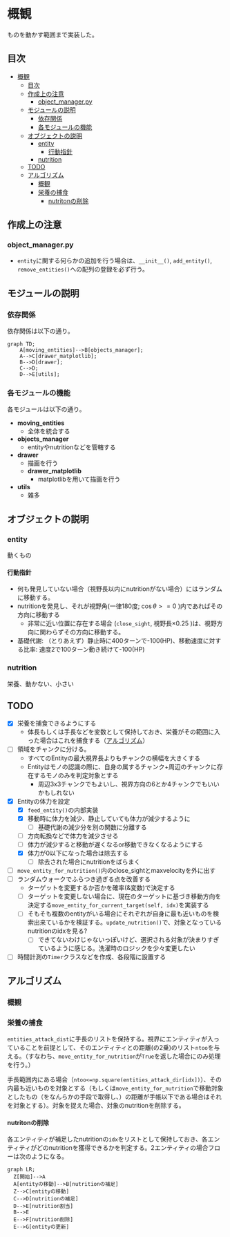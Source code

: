 # 概観

ものを動かす範囲まで実装した。

## 目次

- [概観](#概観)
  - [目次](#目次)
  - [作成上の注意](#作成上の注意)
    - [object\_manager.py](#object_managerpy)
  - [モジュールの説明](#モジュールの説明)
    - [依存関係](#依存関係)
    - [各モジュールの機能](#各モジュールの機能)
  - [オブジェクトの説明](#オブジェクトの説明)
    - [entity](#entity)
      - [行動指針](#行動指針)
    - [nutrition](#nutrition)
  - [TODO](#todo)
  - [アルゴリズム](#アルゴリズム)
    - [概観](#概観-1)
    - [栄養の捕食](#栄養の捕食)
      - [nutritonの削除](#nutritonの削除)


## 作成上の注意

### object_manager.py

- `entity`に関する何らかの追加を行う場合は、`__init__()`, `add_entity()`, `remove_entities()`への配列の登録を必ず行う。

## モジュールの説明

### 依存関係

依存関係は以下の通り。

```mermaid
graph TD;
    A[moving_entities]-->B[objects_manager];
    A-->C[drawer_matplotlib];
    B-->D[drawer];
    C-->D;
    D-->E[utils];
```

### 各モジュールの機能

各モジュールは以下の通り。

- **moving_entities**
  - 全体を統合する
- **objects_manager**
  - entityやnutritionなどを管轄する
- **drawer**
  - 描画を行う
  - **drawer_matplotlib**
    - matplotlibを用いて描画を行う
- **utils**
  - 雑多

## オブジェクトの説明

### entity

動くもの

#### 行動指針

- 何も発見していない場合（視野長以内にnutritionがない場合）にはランダムに移動する。
- nutritionを発見し、それが視野角(一律180度; $\cos\theta>=0$ )内であればその方向に移動する
  - 非常に近い位置に存在する場合 (`close_sight`, 視野長×0.25 )は、視野方向に関わらずその方向に移動する。
- 基礎代謝: （とりあえず）静止時に400ターンで-100(HP)、移動速度に対する比率: 速度2で100ターン動き続けて-100(HP)

### nutrition

栄養、動かない、小さい

## TODO

- [x] 栄養を捕食できるようにする
  - 体長もしくは手長などを変数として保持しておき、栄養がその範囲に入った場合はこれを捕食する（[アルゴリズム](#栄養の捕食)）
- [ ] 領域をチャンクに分ける。
  - すべてのEntityの最大視界長よりもチャンクの横幅を大きくする
  - Entityはモノの認識の際に、自身の属するチャンク+周辺のチャンクに存在するモノのみを判定対象とする
    - 周辺3x3チャンクでもよいし、視界方向の6とか4チャンクでもいいかもしれない
- [x] Entityの体力を設定
  - [x] `feed_entity()`の内部実装
  - [x] 移動時に体力を減少、静止していても体力が減少するように
    - [ ] 基礎代謝の減少分を別の関数に分離する
  - [ ] 方向転換などで体力を減少させる
  - [ ] 体力が減少すると移動が遅くなるor移動できなくなるようにする
  - [x] 体力が0以下になった場合は除去する
    - [ ] 除去された場合にnutritionをばらまく
- [ ] `move_entity_for_nutrition()`内のclose_sightとmaxvelocityを外に出す
- [ ] ランダムウォークでふらつき過ぎる点を改善する
  - ターゲットを変更するか否かを確率(&変数)で決定する
  - [ ] ターゲットを変更しない場合に、現在のターゲットに基づき移動方向を決定する`move_entity_for_current_target(self, idx)`を実装する
  - [ ] そもそも複数のentityがいる場合にそれぞれが自身に最も近いものを検索出来ているかを検証する。`update_nutrition()`で、対象となっているnutritionのidxを見る?
    - [ ] できてないわけじゃないっぽいけど、選択される対象が決まりすぎているように感じる。洗濯時のロジックを少々変更したい
- [ ] 時間計測の`Timer`クラスなどを作成、各段階に設置する

## アルゴリズム

### 概観

### 栄養の捕食

`entities_attack_dist`に手長のリストを保持する。視界にエンティティが入っていることを前提として、そのエンティティとの距離(の2乗)のリスト`ntoo`を与える。（すなわち、`move_entity_for_nutrition`が`True`を返した場合にのみ処理を行う。）

手長範囲内にある場合（`ntoo<=np.square(entities_attack_dir[idx])`）、その内最も近いものを対象とする（もしくは`move_entity_for_nutrition`で移動対象としたもの（をなんらかの手段で取得し、）の距離が手帳以下である場合はそれを対象とする）。対象を捉えた場合、対象のnutritionを削除する。

#### nutritonの削除

各エンティティが補足したnutritionの`idx`をリストとして保持しておき、各エンティティがどのnutritionを獲得できるかを判定する。2エンティティの場合フローは次のようになる。

```mermaid
graph LR;
  Z[開始]-->A
  A[entityの移動]-->B[nutritionの補足]
  Z-->C[entityの移動]
  C-->D[nutritionの補足]
  D-->E[nutrition割当]
  B-->E
  E-->F[nutrition削除]
  E-->G[entityの更新]
```

